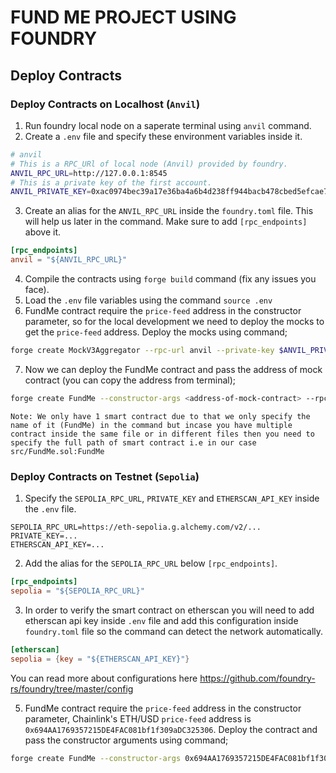 # FUND ME PROJECT USING FOUNDRY

## Deploy Contracts

### Deploy Contracts on Localhost (`Anvil`)

1. Run foundry local node on a saperate terminal using `anvil` command.
2. Create a `.env` file and specify these environment variables inside it.

```bash
# anvil
# This is a RPC_URl of local node (Anvil) provided by foundry.
ANVIL_RPC_URL=http://127.0.0.1:8545
# This is a private key of the first account.
ANVIL_PRIVATE_KEY=0xac0974bec39a17e36ba4a6b4d238ff944bacb478cbed5efcae784d7bf4f2ff80
```

3. Create an alias for the `ANVIL_RPC_URL` inside the `foundry.toml` file. This will help us later in the command. Make sure to add `[rpc_endpoints]` above it.

```toml
[rpc_endpoints]
anvil = "${ANVIL_RPC_URL}"
```

4. Compile the contracts using `forge build` command (fix any issues you face).
5. Load the `.env` file variables using the command `source .env`
6. FundMe contract require the `price-feed` address in the constructor parameter, so for the local development we need to deploy the mocks to get the `price-feed` address. Deploy the mocks using command;

```bash
forge create MockV3Aggregator --rpc-url anvil --private-key $ANVIL_PRIVATE_KEY
```

7. Now we can deploy the FundMe contract and pass the address of mock contract (you can copy the address from terminal);

```bash
forge create FundMe --constructor-args <address-of-mock-contract> --rpc-url anvil --private-key $ANVIL_PRIVATE_KEY
```

`Note: We only have 1 smart contract due to that we only specify the name of it (FundMe) in the command but incase you have multiple contract inside the same file or in different files then you need to specify the full path of smart contract i.e in our case src/FundMe.sol:FundMe`

### Deploy Contracts on Testnet (`Sepolia`)

1. Specify the `SEPOLIA_RPC_URL`, `PRIVATE_KEY` and `ETHERSCAN_API_KEY` inside the `.env` file.

```env
SEPOLIA_RPC_URL=https://eth-sepolia.g.alchemy.com/v2/...
PRIVATE_KEY=...
ETHERSCAN_API_KEY=...
```

2. Add the alias for the `SEPOLIA_RPC_URL` below `[rpc_endpoints]`.

```toml
[rpc_endpoints]
sepolia = "${SEPOLIA_RPC_URL}"
```

3. In order to verify the smart contract on etherscan you will need to add etherscan api key inside `.env` file and add this configuration inside `foundry.toml` file so the command can detect the network automatically.

```toml
[etherscan]
sepolia = {key = "${ETHERSCAN_API_KEY}"}
```

You can read more about configurations here https://github.com/foundry-rs/foundry/tree/master/config

5. FundMe contract require the `price-feed` address in the constructor parameter, Chainlink's ETH/USD `price-feed` address is `0x694AA1769357215DE4FAC081bf1f309aDC325306`. Deploy the contract and pass the constructor arguments using command;

```bash
forge create FundMe --constructor-args 0x694AA1769357215DE4FAC081bf1f309aDC325306 --rpc-url sepolia --private-key $PRIVATE_KEY --verify
```
